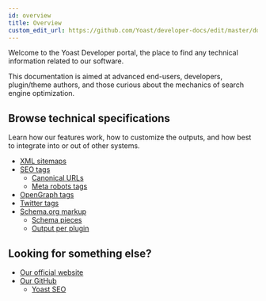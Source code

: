 ```yaml
---
id: overview
title: Overview
custom_edit_url: https://github.com/Yoast/developer-docs/edit/master/docs/overview.md
---
```


Welcome to the Yoast Developer portal, the place to find any technical information related to our software.

This documentation is aimed at advanced end-users, developers, plugin/theme authors, and those curious about the mechanics of search engine optimization.

## Browse technical specifications
Learn how our features work, how to customize the outputs, and how best to integrate into or out of other systems.

- [XML sitemaps](features/xml-sitemaps/overview.md)
- [SEO tags](features/seo-tags/canonical-urls/overview.md)
  - [Canonical URLs](features/seo-tags/canonical-urls/overview.md)
  - [Meta robots tags](features/seo-tags/meta-robots/overview.md)
- [OpenGraph tags](features/opengraph/overview.md)
- [Twitter tags](features/twitter/functional-specification.md)
- [Schema.org markup](features/schema/overview.md)
  - [Schema pieces](/features/schema/pieces.md)
  - [Output per plugin](/features/schema/plugins.md)

## Looking for something else?
- [Our official website](https://yoast.com)
- [Our GitHub](https://github.com/Yoast)
  - [Yoast SEO](https://github.com/Yoast/wordpress-seo)
